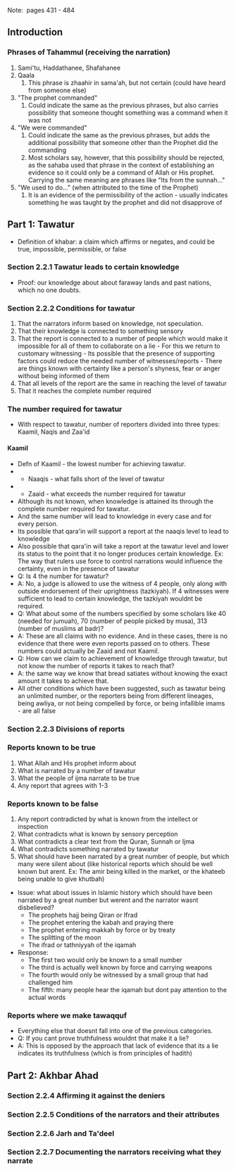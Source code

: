 Note:  pages 431 - 484
## Introduction
### Phrases of Tahammul (receiving the narration)
1. Sami'tu, Haddathanee, Shafahanee
2. Qaala
	1. This phrase is zhaahir in sama'ah, but not certain (could have heard from someone else)
3. "The prophet commanded"
	1. Could indicate the same as the previous phrases, but also carries possibility that someone thought something was a command when it was not
4. "We were commanded"
	1. Could indicate the same as the previous phrases, but adds the additional possibility that someone other than the Prophet did the commanding
	2. Most scholars say, however, that this possibility should be rejected, as the sahaba used that phrase in the context of establishing an evidence so it could only be a command of Allah or His prophet. Carrying the same meaning are phrases like "Its from the sunnah..."
5. "We used to do..." (when attributed to the time of the Prophet)
	1. It is an evidence of the permissibility of the action - usually indicates something he was taught by the prophet and did not disapprove of
## Part 1: Tawatur
- Definition of khabar: a claim which affirms or negates, and could be true, impossible, permissible, or false
### Section 2.2.1 Tawatur leads to certain knowledge
- Proof: our knowledge about about faraway lands and past nations, which no one doubts.
### Section 2.2.2 Conditions for tawatur
1. That the narrators inform based on knowledge, not speculation.
2. That their knowledge is connected to something sensory
3. That the report is connected to a number of people which would make it impossible for all of them to collaborate on a lie
		- For this we return to customary witnessing
		- Its possible that the presence of supporting factors could reduce the needed number of witnesses/reports
		- There are things known with certainty like a person's shyness, fear or anger without being informed of them
4. That all levels of the report are the same in reaching the level of tawatur
5. That it reaches the complete number required
### The number required for tawatur
* With respect to tawatur, number of reporters divided into three types: Kaamil, Naqis and Zaa'id
#### Kaamil
- Defn of Kaamil - the lowest number for achieving tawatur. 
- - Naaqis -  what falls short of the level of tawatur
- - Zaaid - what exceeds the number required for tawatur
- Although its not known, when knowledge is attained its through the complete number required for tawatur. 
- And the same number will lead to knowledge in every case and for every person.
- Its possible that qara'in will support a report at the naaqis level to lead to knowledge
- Also possible that qara'in will take a report at the tawatur level and lower its status to the point that it no longer produces certain knowledge. Ex: The way that rulers use force to control narrations would influence the certainty, even in the presence of tawatur
- Q: Is 4 the number for tawatur?
- A: No, a judge is allowed to use the witness of 4 people, only along with outside endorsement of their uprightness (tazkiyah). If 4 witnesses were sufficient to lead to certain knowledge, the tazkiyah wouldnt be required.
- Q: What about some of the numbers specified by some scholars like 40 (needed for jumuah), 70 (number of people picked by musa), 313 (number of muslims at badr)?
- A: These are all claims with no evidence. And in these cases, there is no evidence that there were even reports passed on to others. These numbers could actually be Zaaid and not Kaamil.
- Q: How can we claim to achievement of knowledge through tawatur, but not know the number of reports it takes to reach that?
- A: the same way we know that bread satiates without knowing the exact amount it takes to achieve that.
- All other conditions which have been suggested, such as tawatur being an unlimited number, or the reporters being from different lineages, being awliya, or not being compelled by force, or being infallible imams - are all false

### Section 2.2.3 Divisions of reports
### Reports known to be true
1. What Allah and His prophet inform about
2. What is narrated by a number of tawatur
3. What the people of ijma narrate to be true
4. Any report that agrees with 1-3
### Reports known to be false
1. Any report contradicted by what is known from the intellect or inspection
2. What contradicts what is known by sensory perception
3. What contradicts a clear text from the Quran, Sunnah or Ijma
4. What contradicts something narrated by tawatur
5. What should have been narrated by a great number of people, but which many were silent about (like historical reports which should be well known but arent. Ex: The amir being killed in the market, or the khateeb being unable to give khutbah)
- Issue: what about issues in Islamic history which should have been narrated by a great number but werent and the narrator wasnt disbelieved?
	- The prophets hajj being Qiran or Ifrad
	- The prophet entering the kabah and praying there
	- The prophet entering makkah by force or by treaty
	- The splitting of the moon
	- The ifrad or tathniyyah of the iqamah
- Response:
	- The first two would only be known to a small number
	- The third is actually well known by force and carrying weapons
	- The fourth would only be witnessed by a small group that had challenged him
	- The fifth: many people hear the iqamah but dont pay attention to the actual words
### Reports where we make tawaqquf
- Everything else that doesnt fall into one of the previous categories.
- Q: If you cant prove truthfulness wouldnt that make it a lie?
- A: This is opposed by the approach that lack of evidence that its a lie indicates its truthfulness (which is from principles of hadith)
## Part 2: Akhbar Ahad
### Section 2.2.4 Affirming it against the deniers
### Section 2.2.5 Conditions of the narrators and their attributes
### Section 2.2.6 Jarh and Ta'deel
### Section 2.2.7 Documenting the narrators receiving what they narrate